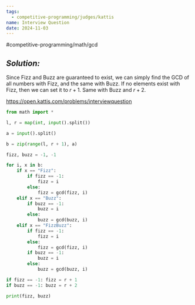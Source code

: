 ```yaml
---
tags:
  - competitive-programming/judges/kattis
name: Interview Question
date: 2024-11-03
---
```

#competitive-programming/math/gcd 
## _Solution:_
Since Fizz and Buzz are guaranteed to exist, we can simply find the GCD of all numbers with Fizz, and the same with Buzz. If no elements exist with Fizz, then we can set it to $r+1$. Same with Buzz and $r+2$.

https://open.kattis.com/problems/interviewquestion
```python
from math import *

l, r = map(int, input().split())

a = input().split()

b = zip(range(l, r + 1), a)

fizz, buzz = -1, -1

for i, x in b:
    if x == "Fizz":
        if fizz == -1:
            fizz = i
        else:
            fizz = gcd(fizz, i)
    elif x == "Buzz":
        if buzz == -1:
            buzz = i
        else:
            buzz = gcd(buzz, i)
    elif x == "FizzBuzz":
        if fizz == -1:
            fizz = i
        else:
            fizz = gcd(fizz, i)
        if buzz == -1:
            buzz = i
        else:
            buzz = gcd(buzz, i)

if fizz == -1: fizz = r + 1
if buzz == -1: buzz = r + 2

print(fizz, buzz)
```